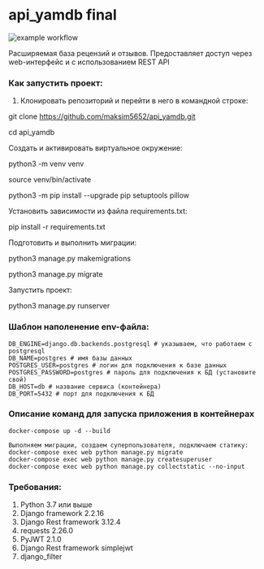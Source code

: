 # api_yamdb final

![example workflow](https://github.com/maksim5652/yamdb_final/workflows/yamdb_workflow.yml/badge.svg)

Расширяемая база рецензий и отзывов. Предоставляет доступ через web-интерфейс и c использованием REST API

### Как запустить проект:

1. Клонировать репозиторий и перейти в него в командной строке:

git clone https://github.com/maksim5652/api_yamdb.git

cd api_yamdb

Cоздать и активировать виртуальное окружение:

python3 -m venv venv

source venv/bin/activate

python3 -m pip install --upgrade pip setuptools pillow

Установить зависимости из файла requirements.txt:

pip install -r requirements.txt

Подготовить и выполнить миграции:

python3 manage.py makemigrations

python3 manage.py migrate

Запустить проект:

python3 manage.py runserver

### Шаблон наполенение env-файла:

```
DB_ENGINE=django.db.backends.postgresql # указываем, что работаем с postgresql
DB_NAME=postgres # имя базы данных
POSTGRES_USER=postgres # логин для подключения к базе данных
POSTGRES_PASSWORD=postgres # пароль для подключения к БД (установите свой)
DB_HOST=db # название сервиса (контейнера)
DB_PORT=5432 # порт для подключения к БД 
```
### Описание команд для запуска приложения в контейнерах
```
docker-compose up -d --build
```
```
Выполняем миграции, создаем суперпользователя, подключаем статику:
docker-compose exec web python manage.py migrate
docker-compose exec web python manage.py createsuperuser
docker-compose exec web python manage.py collectstatic --no-input 
```
### Требования:

1. Python 3.7 или выше
2. Django framework 2.2.16
3. Django Rest framework 3.12.4
4. requests 2.26.0
5. PyJWT 2.1.0
6. Django Rest framework simplejwt
7. django_filter
